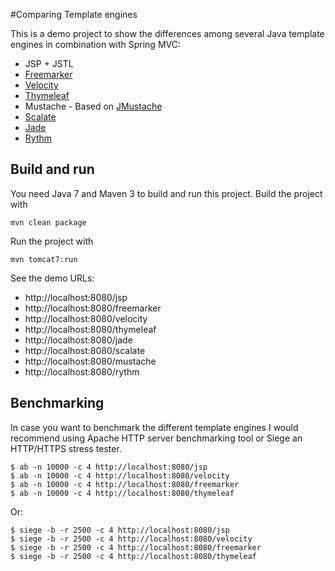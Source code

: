 #Comparing Template engines

This is a demo project to show the differences among several Java template engines in combination with Spring MVC:

* JSP + JSTL
* [Freemarker](http://www.freemarker.org) 
* [Velocity](http://velocity.apache.org)
* [Thymeleaf](http://www.thymeleaf.org/)
* Mustache - Based on [JMustache](https://github.com/samskivert/jmustache)
* [Scalate](http://scalate.fusesource.org)
* [Jade](https://github.com/neuland/jade4j)
* [Rythm](http://rythmengine.org/)

## Build and run
You need Java 7 and Maven 3 to build and run this project.
Build the project with
    
    mvn clean package

Run the project with

    mvn tomcat7:run

See the demo URLs:

  - http://localhost:8080/jsp
  - http://localhost:8080/freemarker
  - http://localhost:8080/velocity
  - http://localhost:8080/thymeleaf
  - http://localhost:8080/jade
  - http://localhost:8080/scalate
  - http://localhost:8080/mustache
  - http://localhost:8080/rythm
  
## Benchmarking

In case you want to benchmark the different template engines I would recommend using Apache HTTP server benchmarking tool or Siege an HTTP/HTTPS stress tester.

    $ ab -n 10000 -c 4 http://localhost:8080/jsp
    $ ab -n 10000 -c 4 http://localhost:8080/velocity
    $ ab -n 10000 -c 4 http://localhost:8080/freemarker
    $ ab -n 10000 -c 4 http://localhost:8080/thymeleaf

Or:

    $ siege -b -r 2500 -c 4 http://localhost:8080/jsp
    $ siege -b -r 2500 -c 4 http://localhost:8080/velocity
    $ siege -b -r 2500 -c 4 http://localhost:8080/freemarker
    $ siege -b -r 2500 -c 4 http://localhost:8080/thymeleaf
